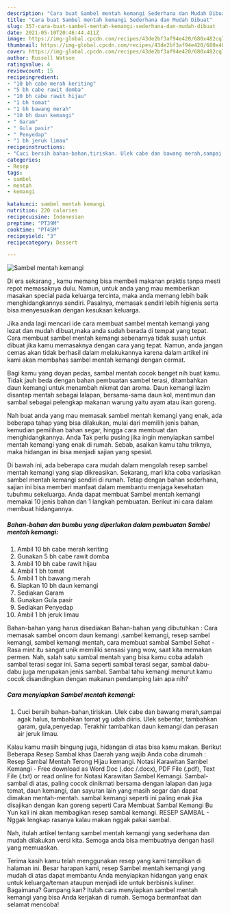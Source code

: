 ```yaml
---
description: "Cara buat Sambel mentah kemangi Sederhana dan Mudah Dibuat"
title: "Cara buat Sambel mentah kemangi Sederhana dan Mudah Dibuat"
slug: 357-cara-buat-sambel-mentah-kemangi-sederhana-dan-mudah-dibuat
date: 2021-05-10T20:46:44.411Z
image: https://img-global.cpcdn.com/recipes/43de2bf3af94e420/680x482cq70/sambel-mentah-kemangi-foto-resep-utama.jpg
thumbnail: https://img-global.cpcdn.com/recipes/43de2bf3af94e420/680x482cq70/sambel-mentah-kemangi-foto-resep-utama.jpg
cover: https://img-global.cpcdn.com/recipes/43de2bf3af94e420/680x482cq70/sambel-mentah-kemangi-foto-resep-utama.jpg
author: Russell Watson
ratingvalue: 4
reviewcount: 15
recipeingredient:
- "10 bh cabe merah keriting"
- "5 bh cabe rawit domba"
- "10 bh cabe rawit hijau"
- "1 bh tomat"
- "1 bh bawang merah"
- "10 bh daun kemangi"
- " Garam"
- " Gula pasir"
- " Penyedap"
- "1 bh jeruk limau"
recipeinstructions:
- "Cuci bersih bahan-bahan,tiriskan. Ulek cabe dan bawang merah,sampai agak halus, tambahkan tomat yg udah diiris. Ulek sebentar, tambahkan garam, gula,penyedap. Terakhir tambahkan daun kemangi dan perasan air jeruk limau."
categories:
- Resep
tags:
- sambel
- mentah
- kemangi

katakunci: sambel mentah kemangi 
nutrition: 220 calories
recipecuisine: Indonesian
preptime: "PT39M"
cooktime: "PT45M"
recipeyield: "3"
recipecategory: Dessert

---
```



![Sambel mentah kemangi](https://img-global.cpcdn.com/recipes/43de2bf3af94e420/680x482cq70/sambel-mentah-kemangi-foto-resep-utama.jpg)

Di era  sekarang , kamu memang bisa membeli makanan praktis tanpa mesti repot memasaknya dulu. Namun, untuk anda yang mau memberikan masakan special pada keluarga tercinta, maka anda memang lebih baik menghidangkannya sendiri. Pasalnya, memasak sendiri lebih higienis serta bisa menyesuaikan dengan kesukaan keluarga.

Jika anda lagi mencari ide cara membuat sambel mentah kemangi yang lezat dan mudah dibuat,maka anda sudah berada di tempat yang tepat. Cara membuat sambel mentah kemangi  sebenarnya tidak susah untuk dibuat jika kamu memasaknya dengan cara yang tepat. Namun, anda jangan cemas akan tidak berhasil dalam melakukannya 
karena dalam artikel ini kami akan membahas sambel mentah kemangi dengan cermat.  

Bagi kamu yang doyan pedas, sambal mentah cocok banget nih buat kamu. Tidak jauh beda dengan bahan pembuatan sambel terasi, ditambahkan daun kemangi untuk menambah nikmat dan aroma. Daun kemangi lazim disantap mentah sebagai lalapan, bersama-sama daun kol, mentimun dan sambal sebagai pelengkap makanan warung yaitu ayam atau ikan goreng.

Nah buat anda yang mau memasak sambel mentah kemangi yang enak, ada beberapa tahap yang bisa dilakukan, mulai dari memilih jenis bahan, kemudian pemilihan bahan segar, hingga cara membuat dan menghidangkannya. Anda Tak perlu pusing jika ingin menyiapkan sambel mentah kemangi yang enak di rumah. Sebab, asalkan kamu  tahu triknya, maka hidangan ini bisa menjadi sajian yang spesial.

Di bawah ini, ada beberapa cara mudah dalam mengolah resep sambel mentah kemangi yang siap dikreasikan. Sekarang, mari kita coba variasikan sambel mentah kemangi sendiri di rumah. Tetap dengan bahan sederhana, sajian ini bisa memberi manfaat dalam membantu menjaga kesehatan tubuhmu sekeluarga. Anda dapat membuat Sambel mentah kemangi memakai 10 jenis bahan dan 1 langkah pembuatan. Berikut ini cara dalam membuat hidangannya.

<!--inarticleads1-->

##### Bahan-bahan dan bumbu yang diperlukan dalam pembuatan Sambel mentah kemangi:

1. Ambil 10 bh cabe merah keriting
1. Gunakan 5 bh cabe rawit domba
1. Ambil 10 bh cabe rawit hijau
1. Ambil 1 bh tomat
1. Ambil 1 bh bawang merah
1. Siapkan 10 bh daun kemangi
1. Sediakan  Garam
1. Gunakan  Gula pasir
1. Sediakan  Penyedap
1. Ambil 1 bh jeruk limau


Bahan-bahan yang harus disediakan Bahan-bahan yang dibutuhkan : Cara memasak sambel oncom daun kemangi .sambel kemangi, resep sambel kemangi, sambel kemangi mentah, cara membuat sambal Sambel Sehat - Rasa mint itu sangat unik memiliki sensasi yang wow, saat kita memakan permen. Nah, salah satu sambal mentah yang bisa kamu coba adalah sambal terasi segar ini. Sama seperti sambal terasi segar, sambal dabu-dabu juga merupakan jenis sambal. Sambal tahu kemangi menurut kamu cocok disandingkan dengan makanan pendamping lain apa nih? 

<!--inarticleads2-->

##### Cara menyiapkan Sambel mentah kemangi:

1. Cuci bersih bahan-bahan,tiriskan. Ulek cabe dan bawang merah,sampai agak halus, tambahkan tomat yg udah diiris. Ulek sebentar, tambahkan garam, gula,penyedap. Terakhir tambahkan daun kemangi dan perasan air jeruk limau.


Kalau kamu masih bingung juga, hidangan di atas bisa kamu makan. Berikut Beberapa Resep Sambal khas Daerah yang wajib Anda coba dirumah : Resep Sambal Mentah Terong Hijau kemangi. Notasi Karawitan Sambel Kemangi - Free download as Word Doc (.doc /.docx), PDF File (.pdf), Text File (.txt) or read online for Notasi Karawitan Sambel Kemangi. Sambal-sambal di atas, paling cocok dinikmati bersama dengan lalapan dan juga tomat, daun kemangi, dan sayuran lain yang masih segar dan dapat dimakan mentah-mentah. sambal kemangi seperti ini paling enak jika disajikan dengan ikan goreng seperti Cara Membuat Sambal Kemangi Bu Yun kali ini akan membagikan resep sambal kemangi. RESEP SAMBAL - Nggak lengkap rasanya kalau makan nggak pakai sambal. 

Nah, itulah artikel tentang  sambel mentah kemangi  yang sederhana dan mudah dilakukan versi kita. Semoga anda bisa membuatnya dengan hasil yang memuaskan. 

Terima kasih kamu telah menggunakan resep yang kami tampilkan di halaman ini. Besar harapan kami, resep  Sambel mentah kemangi yang mudah di atas dapat membantu Anda menyiapkan hidangan yang enak untuk keluarga/teman ataupun menjadi ide untuk berbisnis kuliner. Bagaimana? Gampang kan? Itulah cara menyiapkan sambel mentah kemangi yang bisa Anda kerjakan di rumah. Semoga bermanfaat dan selamat mencoba!

